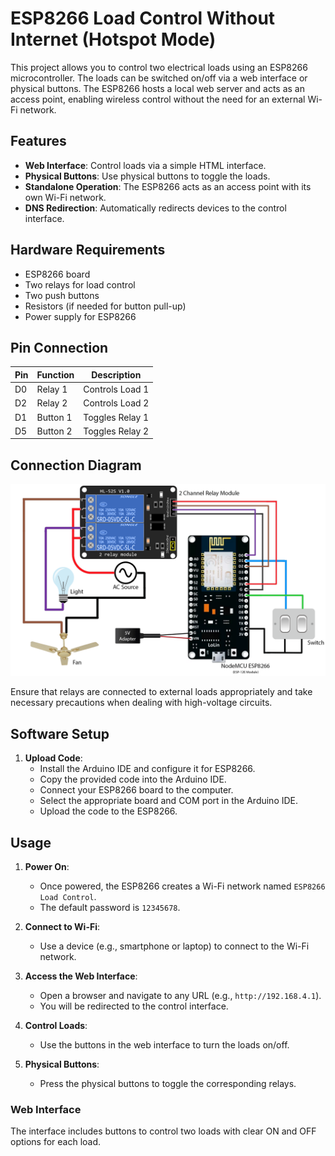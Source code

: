 # ESP8266 Load Control Without Internet (Hotspot Mode)

This project allows you to control two electrical loads using an ESP8266 microcontroller. The loads can be switched on/off via a web interface or physical buttons. The ESP8266 hosts a local web server and acts as an access point, enabling wireless control without the need for an external Wi-Fi network.

## Features

-   **Web Interface**: Control loads via a simple HTML interface.
-   **Physical Buttons**: Use physical buttons to toggle the loads.
-   **Standalone Operation**: The ESP8266 acts as an access point with its own Wi-Fi network.
-   **DNS Redirection**: Automatically redirects devices to the control interface.

## Hardware Requirements

-   ESP8266 board
-   Two relays for load control
-   Two push buttons
-   Resistors (if needed for button pull-up)
-   Power supply for ESP8266

## Pin Connection

| Pin | Function | Description     |
| --- | -------- | --------------- |
| D0  | Relay 1  | Controls Load 1 |
| D2  | Relay 2  | Controls Load 2 |
| D1  | Button 1 | Toggles Relay 1 |
| D5  | Button 2 | Toggles Relay 2 |

## Connection Diagram

![Connection Diagram](../connection_diagram.png)

Ensure that relays are connected to external loads appropriately and take necessary precautions when dealing with high-voltage circuits.

## Software Setup

1. **Upload Code**:
    - Install the Arduino IDE and configure it for ESP8266.
    - Copy the provided code into the Arduino IDE.
    - Connect your ESP8266 board to the computer.
    - Select the appropriate board and COM port in the Arduino IDE.
    - Upload the code to the ESP8266.

## Usage

1. **Power On**:

    - Once powered, the ESP8266 creates a Wi-Fi network named `ESP8266 Load Control`.
    - The default password is `12345678`.

2. **Connect to Wi-Fi**:

    - Use a device (e.g., smartphone or laptop) to connect to the Wi-Fi network.

3. **Access the Web Interface**:

    - Open a browser and navigate to any URL (e.g., `http://192.168.4.1`).
    - You will be redirected to the control interface.

4. **Control Loads**:

    - Use the buttons in the web interface to turn the loads on/off.

5. **Physical Buttons**:
    - Press the physical buttons to toggle the corresponding relays.

### Web Interface

The interface includes buttons to control two loads with clear ON and OFF options for each load.
